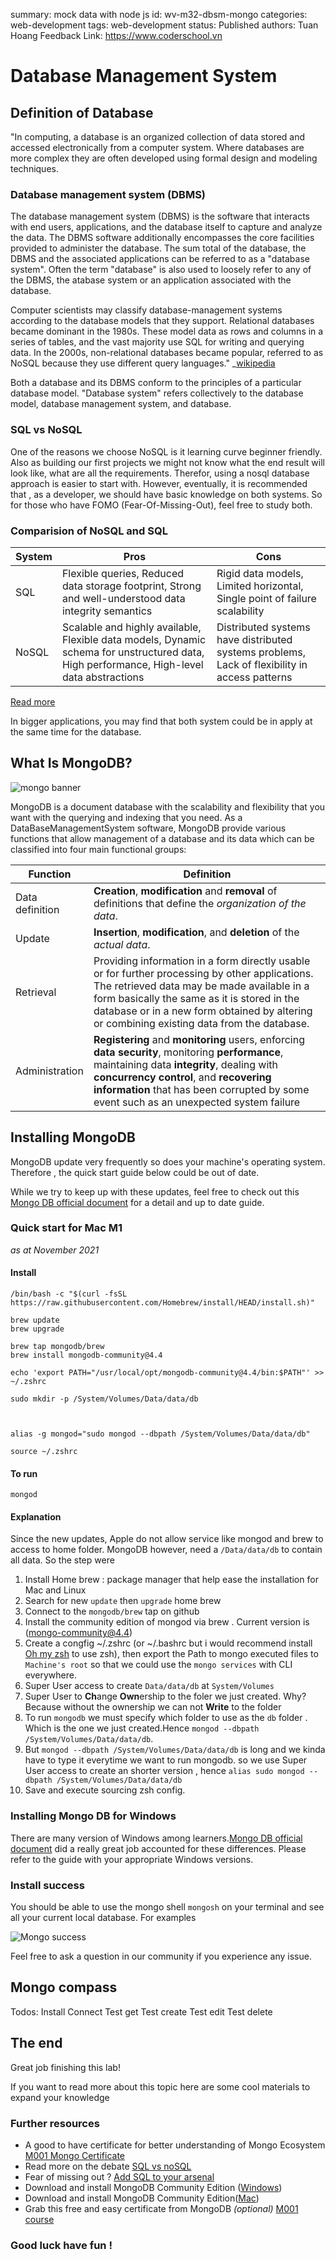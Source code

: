summary: mock data with node js
id: wv-m32-dbsm-mongo
categories: web-development
tags: web-development
status: Published
authors: Tuan Hoang
Feedback Link: https://www.coderschool.vn

# Database Management System

## Definition of Database

"In computing, a database is an organized collection of data stored and accessed electronically from a computer system. Where databases are more complex they are often developed using formal design and modeling techniques.

### Database management system (DBMS)

The database management system (DBMS) is the software that interacts with end users, applications, and the database itself to capture and analyze the data. The DBMS software additionally encompasses the core facilities provided to administer the database. The sum total of the database, the DBMS and the associated applications can be referred to as a "database system". Often the term "database" is also used to loosely refer to any of the DBMS, the atabase system or an application associated with the database.

Computer scientists may classify database-management systems according to the database models that they support. Relational databases became dominant in the 1980s. These model data as rows and columns in a series of tables, and the vast majority use SQL for writing and querying data. In the 2000s, non-relational databases became popular, referred to as NoSQL because they use different query languages." \_[wikipedia](https://en.wikipedia.org/wiki/Database)

Both a database and its DBMS conform to the principles of a particular database model. "Database system" refers collectively to the database model, database management system, and database.

### SQL vs NoSQL

One of the reasons we choose NoSQL is it learning curve beginner friendly. Also as building our first projects we might not know what the end result will look like, what are all the requirements. Therefor, using a nosql database approach is easier to start with.
However, eventually, it is recommended that , as a developer, we should have basic knowledge on both systems. So for those who have FOMO (Fear-Of-Missing-Out), feel free to study both.

### Comparision of NoSQL and SQL

| System | Pros                                                                                                                                      | Cons                                                                                          |
| ------ | ----------------------------------------------------------------------------------------------------------------------------------------- | --------------------------------------------------------------------------------------------- |
| SQL    | Flexible queries, Reduced data storage footprint, Strong and well-understood data integrity semantics                                     | Rigid data models, Limited horizontal, Single point of failure scalability                    |
| NoSQL  | Scalable and highly available, Flexible data models, Dynamic schema for unstructured data, High performance, High-level data abstractions | Distributed systems have distributed systems problems, Lack of flexibility in access patterns |

[Read more](https://www.ibm.com/cloud/blog/sql-vs-nosql)

In bigger applications, you may find that both system could be in apply at the same time for the database.

## What Is MongoDB?

![mongo banner](./assets/banner.jpg)

MongoDB is a document database with the scalability and flexibility that you want with the querying and indexing that you need.
As a DataBaseManagementSystem software, MongoDB provide various functions that allow management of a database and its data which can be classified into four main functional groups:

| Function        | Definition                                                                                                                                                                                                                                                                                 |
| --------------- | ------------------------------------------------------------------------------------------------------------------------------------------------------------------------------------------------------------------------------------------------------------------------------------------ |
| Data definition | **Creation**, **modification** and **removal** of definitions that define the _organization of the data_.                                                                                                                                                                                  |
| Update          | **Insertion**, **modification**, and **deletion** of the _actual data_.                                                                                                                                                                                                                    |
| Retrieval       | Providing information in a form directly usable or for further processing by other applications. The retrieved data may be made available in a form basically the same as it is stored in the database or in a new form obtained by altering or combining existing data from the database. |
| Administration  | **Registering** and **monitoring** users, enforcing **data security**, monitoring **performance**, maintaining data **integrity**, dealing with **concurrency control**, and **recovering information** that has been corrupted by some event such as an unexpected system failure         |

## Installing MongoDB

MongoDB update very frequently so does your machine's operating system. Therefore , the quick start guide below could be out of date.

While we try to keep up with these updates, feel free to check out this [Mongo DB official document](https://docs.mongodb.com/guides/) for a detail and up to date guide.

### Quick start for Mac M1

_as at November 2021_

#### Install

```terminal
/bin/bash -c "$(curl -fsSL https://raw.githubusercontent.com/Homebrew/install/HEAD/install.sh)"

brew update
brew upgrade

brew tap mongodb/brew
brew install mongodb-community@4.4

echo 'export PATH="/usr/local/opt/mongodb-community@4.4/bin:$PATH"' >> ~/.zshrc

sudo mkdir -p /System/Volumes/Data/data/db



alias -g mongod="sudo mongod --dbpath /System/Volumes/Data/data/db"

source ~/.zshrc
```

#### To run

```terminal
mongod
```

#### Explanation

Since the new updates, Apple do not allow service like mongod and brew to access to home folder. MongoDB however, need a `/Data/data/db` to contain all data.
So the step were

1. Install Home brew : package manager that help ease the installation for Mac and Linux
2. Search for new `update` then `upgrade` home brew
3. Connect to the `mongodb/brew` tap on github
4. Install the community edition of mongod via brew . Current version is (mongo-community@4.4)
5. Create a congfig ~/.zshrc (or ~/.bashrc but i would recommend install [Oh my zsh](https://ohmyz.sh) to use zsh), then export the Path to mongo executed files to `Machine's root` so that we could use the `mongo services` with CLI everywhere.
6. Super User access to create `Data/data/db` at `System/Volumes`
7. Super User to **Ch**ange **Own**ership to the foler we just created. Why? Because without the ownership we can not **Write** to the folder
8. To run `mongodb` we must specify which folder to use as the `db` folder . Which is the one we just created.Hence `mongod --dbpath /System/Volumes/Data/data/db`.
9. But `mongod --dbpath /System/Volumes/Data/data/db` is long and we kinda have to type it everytime we want to run mongodb. so we use Super User access to create an shorter version , hence `alias sudo mongod --dbpath /System/Volumes/Data/data/db`
10. Save and execute sourcing zsh config.

### Installing Mongo DB for Windows

There are many version of Windows among learners.[Mongo DB official document](https://docs.mongodb.com/guides/) did a really great job accounted for these differences. Please refer to the guide with your appropriate Windows versions.

### Install success

You should be able to use the mongo shell `mongosh` on your terminal and see all your current local database.
For examples

![Mongo success](./assets/mongo-success.png)

Feel free to ask a question in our community if you experience any issue.

## Mongo compass

Todos:
Install
Connect
Test get
Test create
Test edit
Test delete

## The end

Great job finishing this lab!

If you want to read more about this topic here are some cool materials to expand your knowledge

### Further resources

- A good to have certificate for better understanding of Mongo Ecosystem [M001 Mongo Certificate](https://university.mongodb.com/courses/M001/about)
- Read more on the debate [SQL vs noSQL](https://www.guru99.com/sql-vs-nosql.html)
- Fear of missing out ? [Add SQL to your arsenal](https://www.froglogic.com/blog/)
- Download and install MongoDB Community Edition ([Windows](https://docs.mongodb.com/manual/tutorial/install-mongodb-on-windows/))
- Download and install MongoDB Community Edition([Mac](https://docs.mongodb.com/manual/tutorial/install-mongodb-on-os-x/))
- Grab this free and easy certificate from MongoDB _(optional)_ [M001 course](https://university.mongodb.com/courses/M001/about)

### Good luck have fun !
